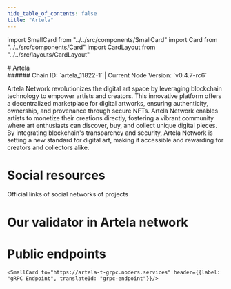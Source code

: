 ```yaml
---
hide_table_of_contents: false
title: "Artela"
---
```


import SmallCard from "../../src/components/SmallCard"
import Card from "../../src/components/Card"
import CardLayout from "../../src/layouts/CardLayout"

<div class="h1-with-icon icon-artela">
# Artela
</div>
###### Chain ID: `artela_11822-1` | Current Node Version: `v0.4.7-rc6`


Artela Network revolutionizes the digital art space by leveraging blockchain technology to empower artists and creators. This innovative platform offers a decentralized marketplace for digital artworks, ensuring authenticity, ownership, and provenance through secure NFTs. Artela Network enables artists to monetize their creations directly, fostering a vibrant community where art enthusiasts can discover, buy, and collect unique digital pieces. By integrating blockchain's transparency and security, Artela Network is setting a new standard for digital art, making it accessible and rewarding for creators and collectors alike.

# Social resources
Official links of social networks of projects

<CardLayout autoFitEnabled={false}>
    <SmallCard to="https://artela.network/" header={{label: "Website", translateId: "social-telegram"}} iconPath="img/website-icon.svg"/>
    <SmallCard to="https://github.com/artela-network" header={{label: "GitHub", translateId: "social-telegram"}} iconPath="img/github-icon.svg"/>
    <SmallCard to="https://discord.com/invite/artela" header={{label: "Discord", translateId: "social-telegram"}} iconPath="img/discord-icon.svg"/>
    <SmallCard to="https://twitter.com/artela_network" header={{label: "X", translateId: "social-telegram"}} iconPath="img/x-icon.svg"/>
    
</CardLayout>

# Our validator in Artela network

<CardLayout autoFitEnabled={true}>
    <Card
        to="https://testnet.itrocket.net/artela/staking/artvaloper1gjju20vjss6a5w0w3nz575637wg0mrw0rvqujq"
        header={{
            label: "[NODERS]TEAM",
            translateId: "development-setup",
        }}
        body={{
            label: "Trusted blockchain validator",
        }}
        iconPath="img/kotlin-icon.svg"
    />
</CardLayout>

# Public endpoints

<CardLayout autoFitEnabled={true}>
    <SmallCard to="https://artela-t-rpc.noders.services" header={{label: "RPC Endpoint", translateId: "rpc-endpoint"}}/>
    <SmallCard to="https://artela-t-api.noders.services" header={{label: "API Endpoint", translateId: "api-endpoint"}}/>
    
    <SmallCard to="https://artela-t-grpc.noders.services" header={{label: "gRPC Endpoint", translateId: "grpc-endpoint"}}/>
</CardLayout>
